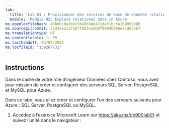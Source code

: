 ```yaml
---
lab:
  title: 'Lab 01 : Provisionner des services de base de données relationnelle Azure'
  module: 'Module 02: Explore relational data in Azure'
ms.openlocfilehash: 48b60c0a3b6c5b49b34647cd4f1bcfa16909508b
ms.sourcegitcommit: 32d1de2c37267f8d3cedb0f0064b08be2cde5bb7
ms.translationtype: HT
ms.contentlocale: fr-FR
ms.lasthandoff: 03/04/2022
ms.locfileid: "139267731"
---
```

## <a name="instructions"></a>Instructions

Dans le cadre de votre rôle d’ingénieur Données chez Contoso, vous avez pour mission de créer et configurer des serveurs SQL Server, PostgreSQL et MySQL pour Azure.

Dans ce labo, vous allez créer et configurer l’un des serveurs suivants pour Azure : SQL Server, PostgreSQL ou MySQL.

1.  Accédez à l’exercice Microsoft Learn sur https://aka.ms/dp900lab01 et suivez l’unité dans le navigateur : 
